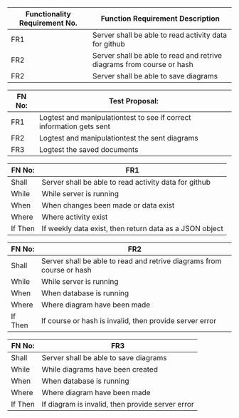 | Functionality Requirement No.  | Function Requirement Description  |
| ------------- | ------------- |
| FR1  | Server shall be able to read activity data for github  |
| FR2  | Server shall be able to read and retrive diagrams from course or hash  |
| FR2  | Server shall be able to save diagrams  |


| FN No:  | Test Proposal:  |
| ------------- | ------------- |
| FR1  | Logtest and manipulationtest to see if correct information gets sent  |
| FR2  | Logtest and manipulationtest the sent diagrams  |
| FR3  | Logtest the saved documents  |


| FN No:  | FR1  |
| ------------- | ------------- |
| Shall  | Server shall be able to read activity data for github  |
| While  | While server is running  |
| When  | When changes been made or data exist  |
| Where  | Where activity exist  |
| If Then  | If weekly data exist, then return data as a JSON object  |


| FN No:  | FR2  |
| ------------- | ------------- |
| Shall  | Server shall be able to read and retrive diagrams from course or hash  |
| While  | While server is running  |
| When  | When database is running  |
| Where  | Where diagram have been made  |
| If Then  | If course or hash is invalid, then provide server error  |


| FN No:  | FR3  |
| ------------- | ------------- |
| Shall  | Server shall be able to save diagrams  |
| While  | While diagrams have been created  |
| When  | When database is running  |
| Where  | Where diagram have been made  |
| If Then  | If diagram is invalid, then provide server error  |


